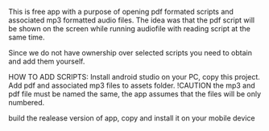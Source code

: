This is free app with a purpose of opening pdf formated scripts and associated mp3 formatted audio files. 
The idea was that the pdf script will be shown on the screen while running audiofile with reading script at the same time.

Since we do not have ownership over selected scripts you need to obtain and add them yourself.

HOW TO ADD SCRIPTS:
Install android studio on your PC, copy this project. Add pdf and associated mp3 files to assets folder.
!CAUTION the mp3 and pdf file must be named the same, the app assumes that the files will be only numbered.

build the realease version of app, copy and install it on your mobile device
